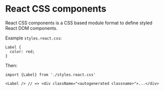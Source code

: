 # React CSS components

React CSS components is a CSS based module format to define styled React DOM
components.

Example `styles.react.css`:

    Label {
      color: red;
    }

Then:

    import {Label} from './styles.react.css'

    <Label /> // => <div className="<autogenerated classname>">...</div>
